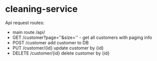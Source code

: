 # cleaning-service

Api request routes:
 - main route /api/
 - GET /customer?page=''&size='' - get all customers with paging info
 - POST /customer add customer to DB
 - PUT /customer/{id} update customer by {id}
 - DELETE /customer/{id} delete customer by {id}
